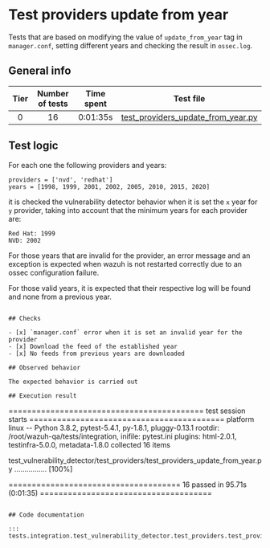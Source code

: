 # Test providers update from year

Tests that are based on modifying the value of `update_from_year` tag in `manager.conf`, setting different years and
checking the result in `ossec.log`.

## General info

|Tier | Number of tests | Time spent| Test file |
|:--:|:--:|:--:|:--:|
| 0 | 16 | 0:01:35s| [test_providers_update_from_year.py](../../test_providers/test_providers_update_from_year.py)|

## Test logic

For each one the following providers and years:

```
providers = ['nvd', 'redhat']
years = [1998, 1999, 2001, 2002, 2005, 2010, 2015, 2020]
```

it is checked the vulnerability detector behavior when it is set the `x` year for `y` provider, taking into account
that the minimum years for each provider are:

```
Red Hat: 1999
NVD: 2002
```

For those years that are invalid for the provider, an error message and an exception is expected when wazuh is not
restarted correctly due to an ossec configuration failure.

For those valid years, it is expected that their respective log will be found and none from a previous year.
```

## Checks

- [x] `manager.conf` error when it is set an invalid year for the provider
- [x] Download the feed of the established year
- [x] No feeds from previous years are downloaded

## Observed behavior

The expected behavior is carried out

## Execution result

```
========================================== test session starts ==========================================
platform linux -- Python 3.8.2, pytest-5.4.1, py-1.8.1, pluggy-0.13.1
rootdir: /root/wazuh-qa/tests/integration, inifile: pytest.ini
plugins: html-2.0.1, testinfra-5.0.0, metadata-1.8.0
collected 16 items

test_vulnerability_detector/test_providers/test_providers_update_from_year.py ................    [100%]

===================================== 16 passed in 95.71s (0:01:35) =====================================
```

## Code documentation

::: tests.integration.test_vulnerability_detector.test_providers.test_providers_update_from_year

